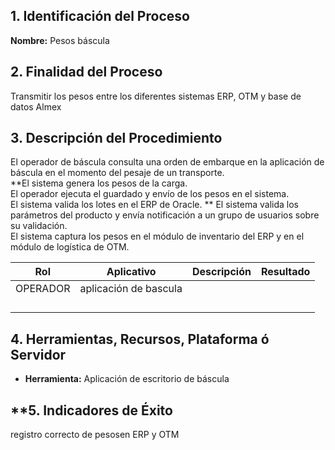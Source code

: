 ## **1. Identificación del Proceso**

**Nombre:** Pesos báscula
## **2. Finalidad del Proceso**

Transmitir los pesos entre los diferentes sistemas ERP, OTM y base de datos Almex
## **3. Descripción del Procedimiento**

El operador de báscula consulta una orden de embarque en la aplicación de báscula en el momento del pesaje de un transporte.  
**El sistema genera los pesos de la carga.  
El operador ejecuta el guardado y envío de los pesos en el sistema.  
El sistema valida los lotes en el ERP de Oracle. ** 
El sistema valida los parámetros del producto y envía notificación a un grupo de usuarios sobre su validación.  
El sistema captura los pesos en el módulo de inventario del ERP y en el módulo de logística de OTM.


| **Rol**  | **Aplicativo**        | **Descripción** | **Resultado** |
| -------- | --------------------- | --------------- | ------------- |
| OPERADOR | aplicación de bascula |                 |               |
|          |                       |                 |               |
|          |                       |                 |               |
|          |                       |                 |               |
|          |                       |                 |               |

## **4. Herramientas, Recursos, Plataforma ó Servidor**


- **Herramienta:** Aplicación de escritorio de báscula

## **5. Indicadores de Éxito
registro correcto de pesosen ERP y OTM 


